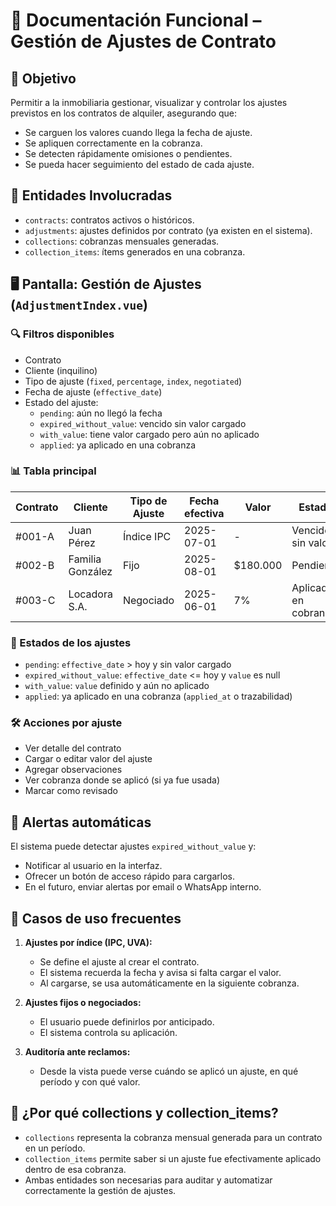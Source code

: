 
# 📘 Documentación Funcional – Gestión de Ajustes de Contrato

## 🧭 Objetivo

Permitir a la inmobiliaria gestionar, visualizar y controlar los ajustes previstos en los contratos de alquiler, asegurando que:
- Se carguen los valores cuando llega la fecha de ajuste.
- Se apliquen correctamente en la cobranza.
- Se detecten rápidamente omisiones o pendientes.
- Se pueda hacer seguimiento del estado de cada ajuste.

## 🧩 Entidades Involucradas

- `contracts`: contratos activos o históricos.
- `adjustments`: ajustes definidos por contrato (ya existen en el sistema).
- `collections`: cobranzas mensuales generadas.
- `collection_items`: ítems generados en una cobranza.

## 🖥️ Pantalla: Gestión de Ajustes (`AdjustmentIndex.vue`)

### 🔍 Filtros disponibles

- Contrato
- Cliente (inquilino)
- Tipo de ajuste (`fixed`, `percentage`, `index`, `negotiated`)
- Fecha de ajuste (`effective_date`)
- Estado del ajuste:
  - `pending`: aún no llegó la fecha
  - `expired_without_value`: vencido sin valor cargado
  - `with_value`: tiene valor cargado pero aún no aplicado
  - `applied`: ya aplicado en una cobranza

### 📊 Tabla principal

| Contrato | Cliente | Tipo de Ajuste | Fecha efectiva | Valor | Estado | Acciones |
|----------|---------|----------------|----------------|-------|--------|----------|
| #001-A   | Juan Pérez | Índice IPC | 2025-07-01 | - | Vencido sin valor | [Cargar] |
| #002-B   | Familia González | Fijo | 2025-08-01 | $180.000 | Pendiente | [Ver] |
| #003-C   | Locadora S.A. | Negociado | 2025-06-01 | 7% | Aplicado en cobranza | [Ver] |

### 📌 Estados de los ajustes

- `pending`: `effective_date` > hoy y sin valor cargado
- `expired_without_value`: `effective_date` <= hoy y `value` es null
- `with_value`: `value` definido y aún no aplicado
- `applied`: ya aplicado en una cobranza (`applied_at` o trazabilidad)

### 🛠 Acciones por ajuste

- Ver detalle del contrato
- Cargar o editar valor del ajuste
- Agregar observaciones
- Ver cobranza donde se aplicó (si ya fue usada)
- Marcar como revisado

## 🔔 Alertas automáticas

El sistema puede detectar ajustes `expired_without_value` y:
- Notificar al usuario en la interfaz.
- Ofrecer un botón de acceso rápido para cargarlos.
- En el futuro, enviar alertas por email o WhatsApp interno.

## 🧪 Casos de uso frecuentes

1. **Ajustes por índice (IPC, UVA):**
   - Se define el ajuste al crear el contrato.
   - El sistema recuerda la fecha y avisa si falta cargar el valor.
   - Al cargarse, se usa automáticamente en la siguiente cobranza.

2. **Ajustes fijos o negociados:**
   - El usuario puede definirlos por anticipado.
   - El sistema controla su aplicación.

3. **Auditoría ante reclamos:**
   - Desde la vista puede verse cuándo se aplicó un ajuste, en qué período y con qué valor.

## 🧠 ¿Por qué collections y collection_items?

- `collections` representa la cobranza mensual generada para un contrato en un período.
- `collection_items` permite saber si un ajuste fue efectivamente aplicado dentro de esa cobranza.
- Ambas entidades son necesarias para auditar y automatizar correctamente la gestión de ajustes.
